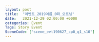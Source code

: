 ```yaml
---
layout: post
title:  "이벤트_2019여름_0화_오프닝"
date:   2021-12-29 02:00:00 +0000
categories: Event
Tags: Story Event
SceneCode: ["scene_evt190627_cp0_q1_s10"]
---
```


